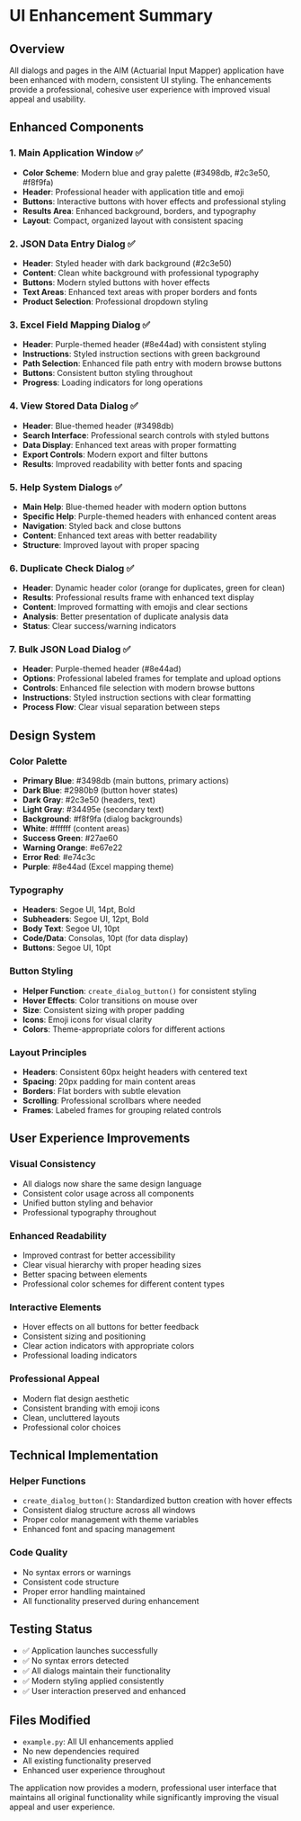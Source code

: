 # UI Enhancement Summary

## Overview
All dialogs and pages in the AIM (Actuarial Input Mapper) application have been enhanced with modern, consistent UI styling. The enhancements provide a professional, cohesive user experience with improved visual appeal and usability.

## Enhanced Components

### 1. Main Application Window ✅
- **Color Scheme**: Modern blue and gray palette (#3498db, #2c3e50, #f8f9fa)
- **Header**: Professional header with application title and emoji
- **Buttons**: Interactive buttons with hover effects and professional styling
- **Results Area**: Enhanced background, borders, and typography
- **Layout**: Compact, organized layout with consistent spacing

### 2. JSON Data Entry Dialog ✅
- **Header**: Styled header with dark background (#2c3e50)
- **Content**: Clean white background with professional typography
- **Buttons**: Modern styled buttons with hover effects
- **Text Areas**: Enhanced text areas with proper borders and fonts
- **Product Selection**: Professional dropdown styling

### 3. Excel Field Mapping Dialog ✅
- **Header**: Purple-themed header (#8e44ad) with consistent styling
- **Instructions**: Styled instruction sections with green background
- **Path Selection**: Enhanced file path entry with modern browse buttons
- **Buttons**: Consistent button styling throughout
- **Progress**: Loading indicators for long operations

### 4. View Stored Data Dialog ✅
- **Header**: Blue-themed header (#3498db) 
- **Search Interface**: Professional search controls with styled buttons
- **Data Display**: Enhanced text areas with proper formatting
- **Export Controls**: Modern export and filter buttons
- **Results**: Improved readability with better fonts and spacing

### 5. Help System Dialogs ✅
- **Main Help**: Blue-themed header with modern option buttons
- **Specific Help**: Purple-themed headers with enhanced content areas
- **Navigation**: Styled back and close buttons
- **Content**: Enhanced text areas with better readability
- **Structure**: Improved layout with proper spacing

### 6. Duplicate Check Dialog ✅
- **Header**: Dynamic header color (orange for duplicates, green for clean)
- **Results**: Professional results frame with enhanced text display
- **Content**: Improved formatting with emojis and clear sections
- **Analysis**: Better presentation of duplicate analysis data
- **Status**: Clear success/warning indicators

### 7. Bulk JSON Load Dialog ✅
- **Header**: Purple-themed header (#8e44ad)
- **Options**: Professional labeled frames for template and upload options
- **Controls**: Enhanced file selection with modern browse buttons
- **Instructions**: Styled instruction sections with clear formatting
- **Process Flow**: Clear visual separation between steps

## Design System

### Color Palette
- **Primary Blue**: #3498db (main buttons, primary actions)
- **Dark Blue**: #2980b9 (button hover states)
- **Dark Gray**: #2c3e50 (headers, text)
- **Light Gray**: #34495e (secondary text)
- **Background**: #f8f9fa (dialog backgrounds)
- **White**: #ffffff (content areas)
- **Success Green**: #27ae60
- **Warning Orange**: #e67e22  
- **Error Red**: #e74c3c
- **Purple**: #8e44ad (Excel mapping theme)

### Typography
- **Headers**: Segoe UI, 14pt, Bold
- **Subheaders**: Segoe UI, 12pt, Bold
- **Body Text**: Segoe UI, 10pt
- **Code/Data**: Consolas, 10pt (for data display)
- **Buttons**: Segoe UI, 10pt

### Button Styling
- **Helper Function**: `create_dialog_button()` for consistent styling
- **Hover Effects**: Color transitions on mouse over
- **Size**: Consistent sizing with proper padding
- **Icons**: Emoji icons for visual clarity
- **Colors**: Theme-appropriate colors for different actions

### Layout Principles
- **Headers**: Consistent 60px height headers with centered text
- **Spacing**: 20px padding for main content areas
- **Borders**: Flat borders with subtle elevation
- **Scrolling**: Professional scrollbars where needed
- **Frames**: Labeled frames for grouping related controls

## User Experience Improvements

### Visual Consistency
- All dialogs now share the same design language
- Consistent color usage across all components
- Unified button styling and behavior
- Professional typography throughout

### Enhanced Readability
- Improved contrast for better accessibility
- Clear visual hierarchy with proper heading sizes
- Better spacing between elements
- Professional color schemes for different content types

### Interactive Elements
- Hover effects on all buttons for better feedback
- Consistent sizing and positioning
- Clear action indicators with appropriate colors
- Professional loading indicators

### Professional Appeal
- Modern flat design aesthetic
- Consistent branding with emoji icons
- Clean, uncluttered layouts
- Professional color choices

## Technical Implementation

### Helper Functions
- `create_dialog_button()`: Standardized button creation with hover effects
- Consistent dialog structure across all windows
- Proper color management with theme variables
- Enhanced font and spacing management

### Code Quality
- No syntax errors or warnings
- Consistent code structure
- Proper error handling maintained
- All functionality preserved during enhancement

## Testing Status
- ✅ Application launches successfully
- ✅ No syntax errors detected
- ✅ All dialogs maintain their functionality
- ✅ Modern styling applied consistently
- ✅ User interaction preserved and enhanced

## Files Modified
- `example.py`: All UI enhancements applied
- No new dependencies required
- All existing functionality preserved
- Enhanced user experience throughout

The application now provides a modern, professional user interface that maintains all original functionality while significantly improving the visual appeal and user experience.
